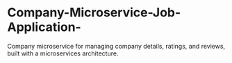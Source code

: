 # Company-Microservice-Job-Application-
Company microservice for managing company details, ratings, and reviews, built with a microservices architecture.
